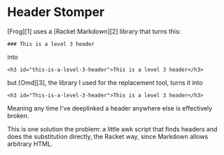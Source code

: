# Header Stomper

[Frog][1] uses a [Racket Markdown][2] library that turns this:

```
### This is a level 3 header
```

into

```
<h3 id="this-is-a-level-3-header">This is a level 3 header</h3>
```

but [Omd][3], the library I used for the replacement tool, turns it into

```
<h3 id="This-is-a-level-3-header">This is a level 3 header</h3>
```

Meaning any time I've deeplinked a header anywhere else is effectively broken.

This is one solution the problem: a little awk script that finds headers and
does the substitution directly, the Racket way, since Markdown allows arbitrary
HTML.

